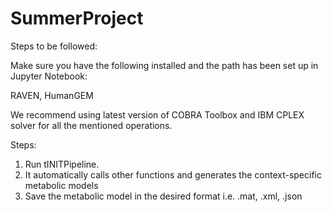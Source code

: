 # SummerProject
Steps to be followed:

Make sure you have the following installed and the path has been set up in Jupyter Notebook:

RAVEN, HumanGEM

We recommend using latest version of COBRA Toolbox and IBM CPLEX solver for all the mentioned operations.

Steps:

1. Run tINITPipeline.
2. It automatically calls other functions and generates the context-specific metabolic models
3. Save the metabolic model in the desired format i.e. .mat, .xml, .json
